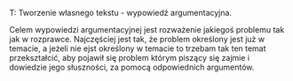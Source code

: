 T: Tworzenie własnego tekstu - wypowiedź argumentacyjna.

Celem wypowiedzi argumentacyjnej jest rozważenie jakiegoś problemu tak jak w rozprawce.
Najczęściej jest tak, że problem określony jest już w temacie, a jeżeli nie ejst określony w temacie to trzebam tak ten temat przekształcić, aby pojawił się problem którym piszący się zajmie i dowiedzie jego słuszności, za pomocą odpowiednich argumentów.


